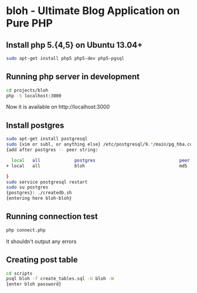 # bloh - Ultimate Blog Application on Pure PHP

## Install php 5.{4,5} on Ubuntu 13.04+

```bash
sudo apt-get install php5 php5-dev php5-pgsql
```

## Running php server in development

```bash
cd projects/bloh
php -S localhost:3000
```

Now it is available on http://localhost:3000

## Install postgres

```bash
sudo apt-get install postgresql
sudo {vim or subl, or anything else} /etc/postgresql/9.*/main/pg_hba.conf
{add after postgres -- peer string:

  local   all             postgres                                peer
+ local   all             bloh                                    md5

}
sudo service postgresql restart
sudo su postgres
{postgres}: ./createdb.sh
{entering here bloh-bloh}
```

## Running connection test

```bash
php connect.php
```

It shouldn't output any errors

## Creating post table

```bash
cd scripts
psql bloh -f create_tables.sql -U bloh -W
{enter bloh password}
```

